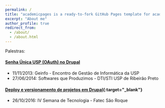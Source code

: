 ```yaml
---
permalink: /
title: "academicpages is a ready-to-fork GitHub Pages template for academic personal websites"
excerpt: "About me"
author_profile: true
redirect_from: 
  - /about/
  - /about.html
---
```


Palestras:

#### [Senha Única USP (OAuth) no Drupal]({filename}/files/cirp_usp_senhaunica.pdf)

 - 11/11/2013: Geinfo - Encontro de Gestão de Informática da USP
 - 27/06/2014: Softwares que Produzimos - DTI/STI USP de Ribeirão Preto

#### [Deploy e versionamento de projetos em Drupal](https://thiagogomesverissimo.github.io/slides/deploy_e_versionamento_de_projetos_em_drupal){:target="_blank"}
 
 - 26/10/2016: IV Semana de Tecnologia - Fatec São Roque


